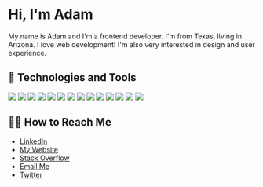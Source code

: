 # Hi, I'm Adam

My name is Adam and I'm a frontend developer. I'm from Texas, living in Arizona. I love web development! I'm also very interested in design and user experience.

## 🤖 Technologies and Tools

![](https://img.shields.io/badge/-JavaScript-000?style=for-the-badge&logo=javascript)
![](https://img.shields.io/badge/-React-000?style=for-the-badge&logo=React)
![](https://img.shields.io/badge/-CSS3-000?style=for-the-badge&logo=css3)
![](https://img.shields.io/badge/-Sass-000?style=for-the-badge&logo=Sass)
![](https://img.shields.io/badge/-BEM-000?style=for-the-badge)
![](https://img.shields.io/badge/-HTML5-000?style=for-the-badge&logo=html5)
![](https://img.shields.io/badge/-PHP-000?style=for-the-badge&logo=php)
![](https://img.shields.io/badge/-WordPress-000?style=for-the-badge&logo=WordPress)
![](https://img.shields.io/badge/-WooCommerce-000?style=for-the-badge&logo=Woo)
![](https://img.shields.io/badge/-MySQL-000?style=for-the-badge&logo=MySQL)
![](https://img.shields.io/badge/-Bash-000?style=for-the-badge&logo=gnu-bash)
![](https://img.shields.io/badge/-Git-000?style=for-the-badge&logo=Git)
![](https://img.shields.io/badge/-GitHub-000?style=for-the-badge&logo=GitHub)
![](https://img.shields.io/badge/-GitLab-000?style=for-the-badge&logo=GitLab)

## 👋🏽 How to Reach Me

- [LinkedIn](https://www.linkedin.com/in/adamgonzales1/)
- [My Website](https://adamgonzalesworks.com)
- [Stack Overflow](https://stackoverflow.com/users/5187168/adam-gonzales?tab=profile)
- [Email Me](mailto:adam@adamgonzalesworks.com)
- [Twitter](https://twitter.com/adamgonzls)

<!--
**adamgonzls/adamgonzls** is a ✨ _special_ ✨ repository because its `README.md` (this file) appears on your GitHub profile.


Here are some ideas to get you started:

- 🔭 I’m currently working on ...
-  ...
- 👯 I’m looking to collaborate on ...
- 🤔 I’m looking for help with ...
- 💬 Ask me about ...
- 📫 How to reach me: ...
- 😄 Pronouns: ...
- ⚡ Fun fact: ...
-->
